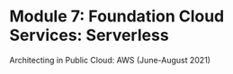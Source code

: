 # Module 7: Foundation Cloud Services: Serverless
Architecting in Public Cloud: AWS (June-August 2021)